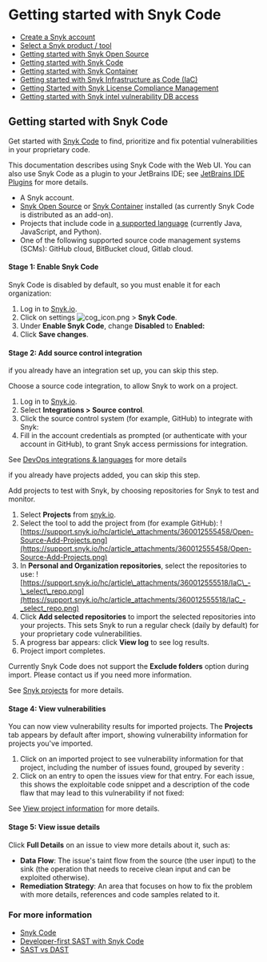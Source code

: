# Getting started with Snyk Code

* [ Create a Snyk account](/hc/en-us/articles/360017098237-Create-a-Snyk-account)
* [ Select a Snyk product / tool](/hc/en-us/articles/360014959818-Select-a-Snyk-product-tool)
* [ Getting started with Snyk Open Source](/hc/en-us/articles/360014875297-Getting-started-with-Snyk-Open-Source)
* [ Getting started with Snyk Code](/hc/en-us/articles/360016765157-Getting-started-with-Snyk-Code)
* [ Getting started with Snyk Container](/hc/en-us/articles/360014877957-Getting-started-with-Snyk-Container)
* [ Getting started with Snyk Infrastructure as Code \(IaC\)](/hc/en-us/articles/360014938398-Getting-started-with-Snyk-Infrastructure-as-Code-IaC-)
* [ Getting Started with Snyk License Compliance Management](/hc/en-us/articles/360015235618-Getting-Started-with-Snyk-License-Compliance-Management)
* [ Getting started with Snyk intel vulnerability DB access](/hc/en-us/articles/360015452178-Getting-started-with-Snyk-intel-vulnerability-DB-access)

##  Getting started with Snyk Code

Get started with [Snyk Code](https://snyk.io/product/snyk-code/) to find, prioritize and fix potential vulnerabilities in your proprietary code.

This documentation describes using Snyk Code with the Web UI. You can also use Snyk Code as a plugin to your JetBrains IDE; see [JetBrains IDE Plugins](https://support.snyk.io/hc/en-us/articles/360004032317-JetBrains-IDE-Plugins) for more details.

* A Snyk account.
* [Snyk Open Source](https://support.snyk.io/hc/en-us/categories/360003049458-Snyk-Open-Source) or [Snyk Container](https://support.snyk.io/hc/en-us/categories/360000583498-Snyk-Container) installed \(as currently Snyk Code is distributed as an add-on\).
* Projects that include code in [a supported language](https://support.snyk.io/hc/en-us/articles/360016973477-Snyk-Code-language-and-framework-support) \(currently Java, JavaScript, and Python\).
* One of the following supported source code management systems \(SCMs\): GitHub cloud, BitBucket cloud, Gitlab cloud.

#### Stage 1: Enable Snyk Code

Snyk Code is disabled by default, so you must enable it for each organization:

1. Log in to [Snyk.io](http://snyk.io/).
2. Click on settings ![cog\_icon.png](https://support.snyk.io/hc/article_attachments/4402908592145/cog_icon.png)  &gt; **Snyk Code**.
3. Under **Enable Snyk Code**, change **Disabled** to **Enabled:** 
4. Click **Save changes**.

#### Stage 2: Add source control integration

if you already have an integration set up, you can skip this step.

Choose a source code integration, to allow Snyk to work on a project.

1. Log in to [Snyk.io](http://snyk.io/).
2. Select **Integrations &gt; Source control**.
3. Click the source control system \(for example, GitHub\) to integrate with Snyk:
4. Fill in the account credentials as prompted \(or authenticate with your account in GitHub\), to grant Snyk access permissions for integration.

See [DevOps integrations & languages](https://support.snyk.io/hc/en-us/articles/360011733538-DevOps-integrations-languages) for more details

if you already have projects added, you can skip this step.

Add projects to test with Snyk, by choosing repositories for Snyk to test and monitor.

1. Select **Projects** from [snyk.io](http://snyk.io/).
2. Select the tool to add the project from \(for example GitHub\): ![https://support.snyk.io/hc/article\_attachments/360012555458/Open-Source-Add-Projects.png](https://support.snyk.io/hc/article_attachments/360012555458/Open-Source-Add-Projects.png)
3. In **Personal and Organization repositories**, select the repositories to use: ![https://support.snyk.io/hc/article\_attachments/360012555518/IaC\_-\_select\_repo.png](https://support.snyk.io/hc/article_attachments/360012555518/IaC_-_select_repo.png)
4. Click **Add selected repositories** to import the selected repositories into your projects. This sets Snyk to run a regular check \(daily by default\) for your proprietary code vulnerabilities.
5. A progress bar appears: click **View log** to see log results.
6. Project import completes.

Currently Snyk Code does not support the **Exclude folders** option during import. Please contact us if you need more information.

See [Snyk projects](https://support.snyk.io/hc/en-us/sections/360004724958-Snyk-projects) for more details.

#### Stage 4: View vulnerabilities

You can now view vulnerability results for imported projects. The **Projects** tab appears by default after import, showing vulnerability information for projects you've imported.

1. Click on an imported project to see vulnerability information for that project, including the number of issues found, grouped by severity :
2. Click on an entry to open the issues view for that entry. For each issue, this shows the exploitable code snippet and a description of the code flaw that may lead to this vulnerability if not fixed: 

See [View project information](https://support.snyk.io/hc/en-us/articles/360011450838-View-project-information) for more details.

#### Stage 5: View issue details

Click **Full Details** on an issue to view more details about it, such as:

* **Data Flow**: The issue's taint flow from the source \(the user input\) to the sink \(the operation that needs to receive clean input and can be exploited otherwise\).
* **Remediation Strategy**: An area that focuses on how to fix the problem with more details, references and code samples related to it.

### For more information

* [Snyk Code](https://support.snyk.io/hc/en-us/categories/360003257537-Snyk-Code)
* [Developer-first SAST with Snyk Code](https://snyk.io/blog/developer-first-sast-with-snyk-code/)
* [SAST vs DAST](https://snyk.io/learn/sast-vs-dast/)

